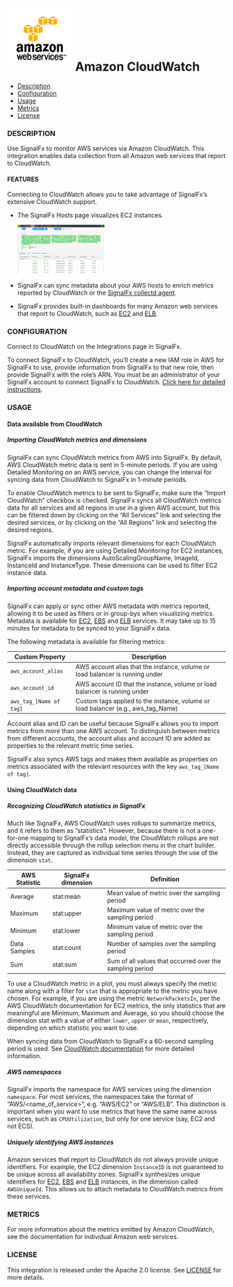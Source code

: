 # ![](./img/integration_aws.png) Amazon CloudWatch

- [Description](#description)
- [Configuration](#configuration)
- [Usage](#usage)
- [Metrics](#metrics)
- [License](#license)

### DESCRIPTION

Use SignalFx to monitor AWS services via Amazon CloudWatch. This integration enables data collection from all Amazon web services that report to CloudWatch.

#### FEATURES

Connecting to CloudWatch allows you to take advantage of SignalFx’s extensive CloudWatch support.

- The SignalFx Hosts page visualizes EC2 instances.
  
  [<img src='./img/hosts_aws.png' width=200px>](./img/hosts_aws.png)
- SignalFx can sync metadata about your AWS hosts to enrich metrics reported by CloudWatch or the [SignalFx collectd agent](../collectd)[](sfx_link:sfxcollectd). 
- SignalFx provides built-in dashboards for many Amazon web services that report to CloudWatch, such as [EC2](../aws-ec2)[](sfx_link:aws-ec2) and [ELB](../aws-elb)[](sfx_link:aws-elb).



### CONFIGURATION 

Connect to CloudWatch on the Integrations page in SignalFx. 

To connect SignalFx to CloudWatch, you’ll create a new IAM role in AWS for SignalFx to use, provide information from SignalFx to that new role, then provide SignalFx with the role’s ARN. You must be an administrator of your SignalFx account to connect SignalFx to CloudWatch. [Click here for detailed instructions](http://docs.signalfx.com/en/latest/getting-started/send-data.html#cloudwatch). 

### USAGE

#### Data available from CloudWatch 

##### Importing CloudWatch metrics and dimensions

SignalFx can sync CloudWatch metrics from AWS into SignalFx. By default, AWS CloudWatch metric data is sent in 5-minute periods. If you are using Detailed Monitoring on an AWS service, you can change the interval for syncing data from CloudWatch to SignalFx in 1-minute periods.

To enable CloudWatch metrics to be sent to SignalFx, make sure the “Import CloudWatch” checkbox is checked. SignalFx syncs all CloudWatch metrics data for all services and all regions in use in a given AWS account, but this can be filtered down by clicking on the “All Services” link and selecting the desired services, or by clicking on the “All Regions” link and selecting the desired regions.

SignalFx automatically imports relevant dimensions for each CloudWatch metric. For example, if you are using Detailed Monitoring for EC2 instances, SignalFx imports the dimensions AutoScalingGroupName, ImageId, InstanceId and InstanceType. These dimensions can be used to filter EC2 instance data.

##### Importing account metadata and custom tags

SignalFx can apply or sync other AWS metadata with metrics reported, allowing it to be used as filters or in group-bys when visualizing metrics. Metadata is available for [EC2](../aws-ec2)[](sfx_link:aws-ec2), [EBS](../aws-ebs)[](sfx_link:aws-ebs) and [ELB](../aws-elb)[](sfx_link:aws-elb) services. It may take up to 15 minutes for metadata to be synced to your SignalFx data.

The following metadata is available for filtering metrics:

| Custom Property	| Description | 
|-----------------|-------------|
| `aws_account_alias`	| AWS account alias that the instance, volume or load balancer is running under | 
| `aws_account_id`	| AWS account ID that the instance, volume or load balancer is running under | 
| `aws_tag_[Name of tag]` |	Custom tags applied to the instance, volume or load balancer (e.g., aws_tag_Name)| 

Account alias and ID can be useful because SignalFx allows you to import metrics from more than one AWS account. To distinguish between metrics from different accounts, the account alias and account ID are added as properties to the relevant metric time series.

SignalFx also syncs AWS tags and makes them available as properties on metrics associated with the relevant resources with the key `aws_tag_[Name of tag]`.

#### Using CloudWatch data

##### Recognizing CloudWatch statistics in SignalFx

Much like SignalFx, AWS CloudWatch uses rollups to summarize metrics, and it refers to them as “statistics”. However, because there is not a one-for-one mapping to SignalFx’s data model, the CloudWatch rollups are not directly accessible through the rollup selection menu in the chart builder. Instead, they are captured as individual time series through the use of the dimension `stat`.

| AWS Statistic	| SignalFx dimension |	Definition |
|---------------|--------------------|-------------|
| Average	| stat:mean	| Mean value of metric over the sampling period | 
| Maximum	| stat:upper	| Maximum value of metric over the sampling period | 
| Minimum	| stat:lower	| Minimum value of metric over the sampling period | 
| Data Samples	| stat:count	| Number of samples over the sampling period | 
| Sum	| stat:sum	| Sum of all values that occurred over the sampling period | 

To use a CloudWatch metric in a plot, you must always specify the metric name along with a filter for `stat` that is appropriate to the metric you have chosen. For example, if you are using the metric `NetworkPacketsIn`, per the AWS CloudWatch documentation for EC2 metrics, the only statistics that are meaningful are Minimum, Maximum and Average, so you should choose the dimension stat with a value of either `lower`, `upper` or `mean`, respectively, depending on which statistic you want to use.

When syncing data from CloudWatch to SignalFx a 60-second sampling period is used. See [CloudWatch documentation](http://docs.aws.amazon.com/AmazonCloudWatch/latest/DeveloperGuide/CW_Support_For_AWS.html) for more detailed information.

##### AWS namespaces

SignalFx imports the namespace for AWS services using the dimension `namespace`. For most services, the namespaces take the format of “AWS/<name_of_service>”, e.g. “AWS/EC2” or “AWS/ELB”. This distinction is important when you want to use metrics that have the same name across services, such as `CPUUtilization`, but only for one service (say, EC2 and not ECS).

##### Uniquely identifying AWS instances

Amazon services that report to CloudWatch do not always provide unique identifiers. For example, the EC2 dimension `InstanceID` is not guaranteed to be unique across all availability zones. SignalFx synthesizes unique identifiers for [EC2](../aws-ec2)<!-- sfx_link:aws-ec2 -->, [EBS](../aws-ebs)<!-- sfx_link:aws-ebs --> and [ELB](../aws-elb)<!-- sfx_link:aws-elb --> instances, in the dimension called `AWSUniqueId`. This allows us to attach metadata to CloudWatch metrics from these services. 

### METRICS

For more information about the metrics emitted by Amazon CloudWatch, see the documentation for individual Amazon web services.

### LICENSE

This integration is released under the Apache 2.0 license. See [LICENSE](./LICENSE) for more details.
